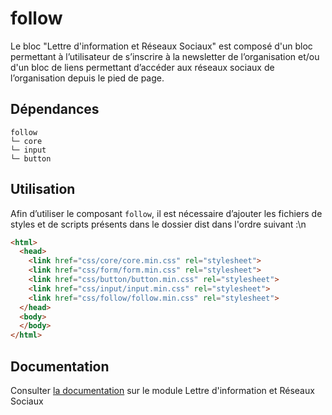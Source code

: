 # follow

Le bloc "Lettre d'information et Réseaux Sociaux" est composé d'un bloc permettant à l’utilisateur de s’inscrire à la newsletter de l’organisation et/ou d'un bloc de liens permettant d’accéder aux réseaux sociaux de l’organisation depuis le pied de page.

## Dépendances
```shell
follow
└─ core
└─ input
└─ button
```

## Utilisation
Afin d’utiliser le composant `follow`, il est nécessaire d’ajouter les fichiers de styles et de scripts présents dans le dossier dist dans l'ordre suivant :\n
```html
<html>
  <head>
    <link href="css/core/core.min.css" rel="stylesheet">
    <link href="css/form/form.min.css" rel="stylesheet">
    <link href="css/button/button.min.css" rel="stylesheet">
    <link href="css/input/input.min.css" rel="stylesheet">
    <link href="css/follow/follow.min.css" rel="stylesheet">
  </head>
  <body>
  </body>
</html>
```

## Documentation

Consulter [la documentation](https://www.systeme-de-design.gouv.fr/elements-d-interface/composants/lettre-d-info-et-reseaux-sociaux) sur le module Lettre d'information et Réseaux Sociaux